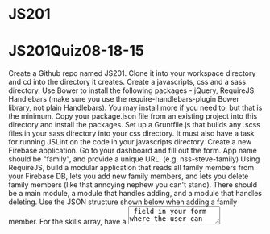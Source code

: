 # JS201
# JS201Quiz08-18-15
Create a Github repo named JS201.
Clone it into your workspace directory and cd into the directory it creates.
Create a javascripts, css and a sass directory.
Use Bower to install the following packages - jQuery, RequireJS, Handlebars (make sure you use the require-handlebars-plugin Bower library, not plain Handlebars). You may install more if you need to, but that is the minimum.
Copy your package.json file from an existing project into this directory and install the packages.
Set up a Gruntfile.js that builds any .scss files in your sass directory into your css directory. It must also have a task for running JSLint on the code in your javascripts directory.
Create a new Firebase application. Go to your dashboard and fill out the form. App name should be "family", and provide a unique URL. (e.g. nss-steve-family)
Using RequireJS, build a modular application that reads all family members from your Firebase DB, lets you add new family members, and lets you delete family members (like that annoying nephew you can't stand).
There should be a main module, a module that handles adding, and a module that handles deleting.
Use the JSON structure shown below when adding a family member. For the skills array, have a <textarea> field in your form where the user can enter in a comma-delimited list of skills that you will convert into an array.
Use a Handlebars template to create the DOM that lists all family members.
You can either use AJAX calls to handle all operations, or if you're comfortable with the Firebase native API, you can use that.
Commit early, commit often.
When completed, send your Github URL to your assigned TA (I'll announce who yours will be).
Family member JSON stucture

{
  "family": [
    {
      "name": "First Last",
      "age": 4,
      "gender": "male",
      "skills": [
        "burping",
        "farting",
        "inappropriate shouting",
        "tantrums"
      ]
    }
  ]
}